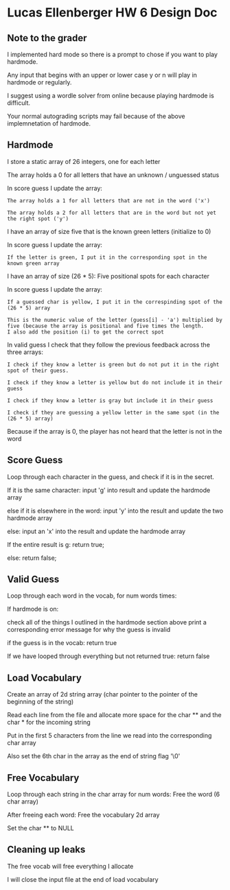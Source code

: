 # Lucas Ellenberger HW 6 Design Doc

## Note to the grader

I implemented hard mode so there is a prompt to chose if you want to play hardmode.

Any input that begins with an upper or lower case y or n will play in hardmode or regularly.

I suggest using a wordle solver from online because playing hardmode is difficult.

Your normal autograding scripts may fail because of the above implemnetation of hardmode.

## Hardmode

I store a static array of 26 integers, one for each letter

The array holds a 0 for all letters that have an unknown / unguessed status

In score guess I update the array:

	The array holds a 1 for all letters that are not in the word ('x')

	The array holds a 2 for all letters that are in the word but not yet the right spot ('y')

I have an array of size five that is the known green letters (initialize to 0)

In score guess I update the array:

	If the letter is green, I put it in the corresponding spot in the known green array

I have an array of size (26 * 5): Five positional spots for each character

In score guess I update the array:

	If a guessed char is yellow, I put it in the correspinding spot of the (26 * 5) array

	This is the numeric value of the letter (guess[i] - 'a') multiplied by five (because the array is positional and five times the length.
	I also add the position (i) to get the correct spot

In valid guess I check that they follow the previous feedback across the three arrays:

	I check if they know a letter is green but do not put it in the right spot of their guess.
	
	I check if they know a letter is yellow but do not include it in their guess

	I check if they know a letter is gray but include it in their guess

	I check if they are guessing a yellow letter in the same spot (in the (26 * 5) array)

Because if the array is 0, the player has not heard that the letter is not in the word

## Score Guess 
Loop through each character in the guess, and check if it is in the secret.

  If it is the same character:
    input 'g' into result and update the hardmode array

  else if it is elsewhere in the word:
    input 'y' into the result and update the two hardmode array

  else:
    input an 'x' into the result and update the hardmode array

If the entire result is g:
  return true;

else:
  return false;

## Valid Guess
Loop through each word in the vocab, for num words times:

If hardmode is on:
  
  check all of the things I outlined in the hardmode section above
  print a corresponding error message for why the guess is invalid

  if the guess is in the vocab:
    return true

If we have looped through everything but not returned true:
  return false

## Load Vocabulary
Create an array of 2d string array (char pointer to the pointer of the beginning of the string)

Read each line from the file and allocate more space for the char ** and the char * for the incoming string

Put in the first 5 characters from the line we read into the corresponding char array

Also set the 6th char in the array as the end of string flag '\0'

## Free Vocabulary
Loop through each string in the char array for num words:
  Free the word (6 char array)

After freeing each word:
  Free the vocabulary 2d array

Set the char ** to NULL

## Cleaning up leaks
The free vocab will free everything I allocate

I will close the input file at the end of load vocabulary
